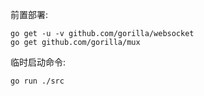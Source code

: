 前置部署:

```
go get -u -v github.com/gorilla/websocket
go get github.com/gorilla/mux
```

临时启动命令:

```
go run ./src
```

